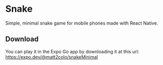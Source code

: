 # Snake
Simple, minimal snake game for mobile phones made with React Native.
## Download
You can play it in the Expo Go app by downloading it at this url: https://expo.dev/@matt2colo/snakeMinimal
